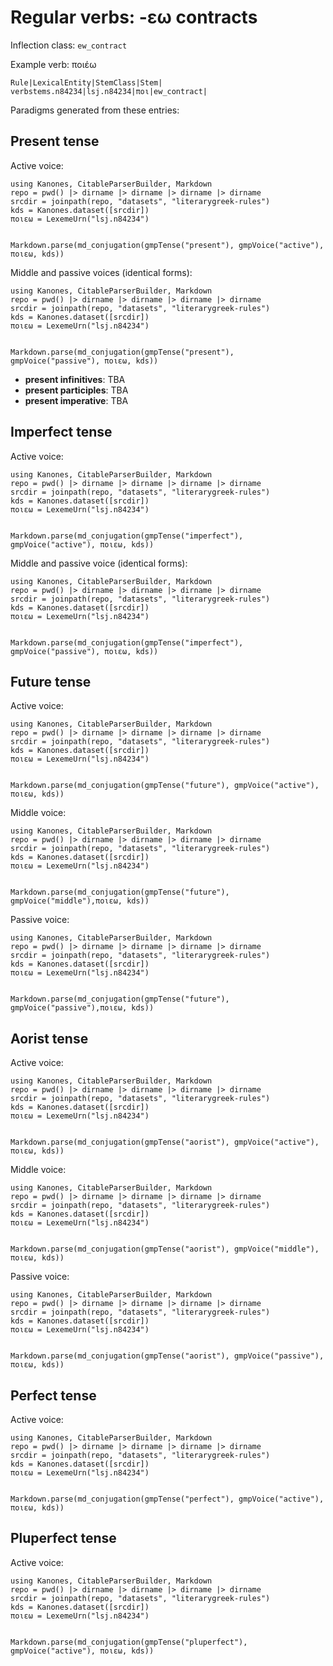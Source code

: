 # Regular verbs:  -εω contracts


Inflection class: `ew_contract`

Example verb:  ποιέω

```
Rule|LexicalEntity|StemClass|Stem|
verbstems.n84234|lsj.n84234|ποι|ew_contract|
```

Paradigms generated from these entries:

## Present tense

Active voice:

```@eval
using Kanones, CitableParserBuilder, Markdown
repo = pwd() |> dirname |> dirname |> dirname |> dirname
srcdir = joinpath(repo, "datasets", "literarygreek-rules") 
kds = Kanones.dataset([srcdir])
ποιεω = LexemeUrn("lsj.n84234")


Markdown.parse(md_conjugation(gmpTense("present"), gmpVoice("active"), ποιεω, kds))
```

Middle and passive voices (identical forms):

```@eval
using Kanones, CitableParserBuilder, Markdown
repo = pwd() |> dirname |> dirname |> dirname |> dirname
srcdir = joinpath(repo, "datasets", "literarygreek-rules") 
kds = Kanones.dataset([srcdir])
ποιεω = LexemeUrn("lsj.n84234")


Markdown.parse(md_conjugation(gmpTense("present"), gmpVoice("passive"), ποιεω, kds))
```

- **present infinitives**: TBA
- **present participles**: TBA
- **present imperative**: TBA

## Imperfect tense

Active voice:

```@eval
using Kanones, CitableParserBuilder, Markdown
repo = pwd() |> dirname |> dirname |> dirname |> dirname
srcdir = joinpath(repo, "datasets", "literarygreek-rules") 
kds = Kanones.dataset([srcdir])
ποιεω = LexemeUrn("lsj.n84234")


Markdown.parse(md_conjugation(gmpTense("imperfect"), gmpVoice("active"), ποιεω, kds))
```


Middle and passive voice (identical forms):

```@eval
using Kanones, CitableParserBuilder, Markdown
repo = pwd() |> dirname |> dirname |> dirname |> dirname
srcdir = joinpath(repo, "datasets", "literarygreek-rules") 
kds = Kanones.dataset([srcdir])
ποιεω = LexemeUrn("lsj.n84234")


Markdown.parse(md_conjugation(gmpTense("imperfect"), gmpVoice("passive"), ποιεω, kds))
```

## Future tense

Active voice:

```@eval
using Kanones, CitableParserBuilder, Markdown
repo = pwd() |> dirname |> dirname |> dirname |> dirname
srcdir = joinpath(repo, "datasets", "literarygreek-rules") 
kds = Kanones.dataset([srcdir])
ποιεω = LexemeUrn("lsj.n84234")


Markdown.parse(md_conjugation(gmpTense("future"), gmpVoice("active"), ποιεω, kds))
```

Middle voice:


```@eval
using Kanones, CitableParserBuilder, Markdown
repo = pwd() |> dirname |> dirname |> dirname |> dirname
srcdir = joinpath(repo, "datasets", "literarygreek-rules") 
kds = Kanones.dataset([srcdir])
ποιεω = LexemeUrn("lsj.n84234")


Markdown.parse(md_conjugation(gmpTense("future"), gmpVoice("middle"),ποιεω, kds))
```


Passive voice:

```@eval
using Kanones, CitableParserBuilder, Markdown
repo = pwd() |> dirname |> dirname |> dirname |> dirname
srcdir = joinpath(repo, "datasets", "literarygreek-rules") 
kds = Kanones.dataset([srcdir])
ποιεω = LexemeUrn("lsj.n84234")


Markdown.parse(md_conjugation(gmpTense("future"), gmpVoice("passive"),ποιεω, kds))
```

## Aorist tense

Active voice:

```@eval
using Kanones, CitableParserBuilder, Markdown
repo = pwd() |> dirname |> dirname |> dirname |> dirname
srcdir = joinpath(repo, "datasets", "literarygreek-rules") 
kds = Kanones.dataset([srcdir])
ποιεω = LexemeUrn("lsj.n84234")


Markdown.parse(md_conjugation(gmpTense("aorist"), gmpVoice("active"), ποιεω, kds))
```


Middle voice:

```@eval
using Kanones, CitableParserBuilder, Markdown
repo = pwd() |> dirname |> dirname |> dirname |> dirname
srcdir = joinpath(repo, "datasets", "literarygreek-rules") 
kds = Kanones.dataset([srcdir])
ποιεω = LexemeUrn("lsj.n84234")


Markdown.parse(md_conjugation(gmpTense("aorist"), gmpVoice("middle"), ποιεω, kds))
```


Passive voice:

```@eval
using Kanones, CitableParserBuilder, Markdown
repo = pwd() |> dirname |> dirname |> dirname |> dirname
srcdir = joinpath(repo, "datasets", "literarygreek-rules") 
kds = Kanones.dataset([srcdir])
ποιεω = LexemeUrn("lsj.n84234")


Markdown.parse(md_conjugation(gmpTense("aorist"), gmpVoice("passive"), ποιεω, kds))
```

## Perfect tense

Active voice:

```@eval
using Kanones, CitableParserBuilder, Markdown
repo = pwd() |> dirname |> dirname |> dirname |> dirname
srcdir = joinpath(repo, "datasets", "literarygreek-rules") 
kds = Kanones.dataset([srcdir])
ποιεω = LexemeUrn("lsj.n84234")


Markdown.parse(md_conjugation(gmpTense("perfect"), gmpVoice("active"), ποιεω, kds))
```


## Pluperfect tense

Active voice:

```@eval
using Kanones, CitableParserBuilder, Markdown
repo = pwd() |> dirname |> dirname |> dirname |> dirname
srcdir = joinpath(repo, "datasets", "literarygreek-rules") 
kds = Kanones.dataset([srcdir])
ποιεω = LexemeUrn("lsj.n84234")


Markdown.parse(md_conjugation(gmpTense("pluperfect"), gmpVoice("active"), ποιεω, kds))
```